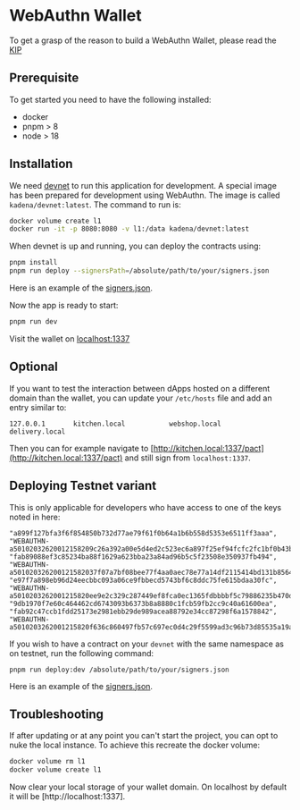 # WebAuthn Wallet

To get a grasp of the reason to build a WebAuthn Wallet, please read the
[KIP](./docs/KIP-0023/KIP-0023.md)

## Prerequisite

To get started you need to have the following installed:

- docker
- pnpm > 8
- node > 18

## Installation

We need
[devnet](https://github.com/kadena-io/devnet/tree/main/nix#running-the-devnet-docker-image)
to run this application for development. A special image has been prepared for
development using WebAuthn. The image is called `kadena/devnet:latest`. The
command to run is:

```sh
docker volume create l1
docker run -it -p 8080:8080 -v l1:/data kadena/devnet:latest
```

When devnet is up and running, you can deploy the contracts using:

```sh
pnpm install
pnpm run deploy --signersPath=/absolute/path/to/your/signers.json
```

Here is an example of the [signers.json](./signers-example.json).

Now the app is ready to start:

```sh
pnpm run dev
```

Visit the wallet on [localhost:1337](http://localhost:1337)

## Optional

If you want to test the interaction between dApps hosted on a different domain
than the wallet, you can update your `/etc/hosts` file and add an entry similar
to:

```
127.0.0.1       kitchen.local           webshop.local           delivery.local
```

Then you can for example navigate to
[http://kitchen.local:1337/pact](http://kitchen.local:1337/pact) and still sign
from `localhost:1337`.

## Deploying Testnet variant

This is only applicable for developers who have access to one of the keys noted
in here:

```
"a899f127bfa3f6f854850b732d77ae79f61f0b64a1b6b558d5353e6511ff3aaa",
"WEBAUTHN-a50102032620012158209c26a392a00e5d4ed2c523ec6a897f25ef94fcfc2fc1bf0b43b782d2601e5f8b225820445c816cd407c66283085b8714467cd9b50eb38ea8cc87924947a75e140051a9",
"fab89088ef3c85234ba88f1629a623bba23a84ad96b5c5f23508e350937fb494",
"WEBAUTHN-a501020326200121582037f07a7bf08bee77f4aa0aec78e77a14df2115414bd131b8564a7520409b57d622582061f406783153b9cf190af040a127267967fa656be2e6d5f24bf26f4024e5ae55",
"e97f7a898eb96d24eecbbc093a06ce9fbbecd5743bf6c8ddc75fe615bdaa30fc",
"WEBAUTHN-a5010203262001215820ee9e2c329c287449ef8fca0ec1365fdbbbbf5c79886235b470dcdfca212ad9bb225820746bd8b5e5a57c044fc29cd470641e81c72d4b0b3413a34076fab063a4341115",
"9db1970f7e60c464462cd6743093b6373b8a8880c1fcb59fb2cc9c40a61600ea",
"fab92c47ccb1fdd25173e2981ebb29de989acea88792e34cc87298f6a1578842",
"WEBAUTHN-a5010203262001215820f636c860497fb57c697ec0d4c29f5599ad3c96b73d85535a19a268c10c71238b225820970bd62ac3001e67d58031892f44be7e23b9494bcf233d73356c3b6004f57c14"
```

If you wish to have a contract on your `devnet` with the same namespace as on
testnet, run the following command:

```
pnpm run deploy:dev /absolute/path/to/your/signers.json
```

Here is an example of the [signers.json](./signers-example.json).

## Troubleshooting

If after updating or at any point you can't start the project, you can opt to
nuke the local instance. To achieve this recreate the docker volume:

```sh
docker volume rm l1
docker volume create l1
```

Now clear your local storage of your wallet domain. On localhost by default it
will be [http://localhost:1337].
